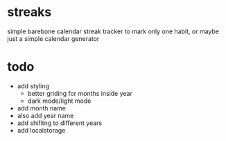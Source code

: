 # streaks
simple barebone calendar streak tracker  to mark only one habit, or maybe just a simple calendar generator

# todo

- add styling
    - better griding for months inside year
    - dark mode/light mode
- add month name
- also add year name
- add shifitng to different years
- add localstorage
